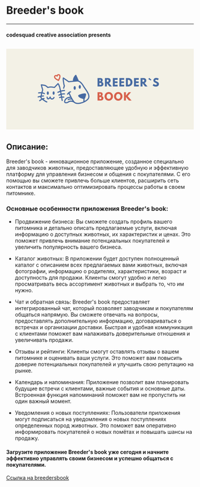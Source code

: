 # Breeder's book

---
#### codesquad creative association presents
![logo](bb-service/src/main/resources/readme-resources/bb_logo.png)
---

## Описание:

Breeder's book - инновационное приложение, созданное специально для заводчиков животных, предоставляющее удобную и эффективную платформу для управления бизнесом и общения с покупателями. С его помощью вы сможете привлечь больше клиентов, расширить сеть контактов и максимально оптимизировать процессы работы в своем питомнике.

### Основные особенности приложения Breeder's book:

+ Продвижение бизнеса: Вы сможете создать профиль вашего питомника и детально описать предлагаемые услуги, включая информацию о доступных животных, их характеристик и ценах. Это поможет привлечь внимание потенциальных покупателей и увеличить популярность вашего бизнеса.

+ Каталог животных: В приложении будет доступен полноценный каталог с описанием всех предлагаемых вами животных, включая фотографии, информацию о родителях, характеристики, возраст и доступность для продажи. Клиенты смогут удобно и легко просматривать весь ассортимент животных и выбрать то, что им нужно.

+ Чат и обратная связь: Breeder's book предоставляет интегрированный чат, который позволяет заводчикам и покупателям общаться напрямую. Вы сможете отвечать на вопросы, предоставлять дополнительную информацию, договариваться о встречах и организации доставки. Быстрая и удобная коммуникация с клиентами поможет вам налаживать доверительные отношения и увеличивать продажи.

+ Отзывы и рейтинги: Клиенты смогут оставлять отзывы о вашем питомнике и оценивать ваши услуги. Это поможет вам повысить доверие потенциальных покупателей и улучшить свою репутацию на рынке.

+ Календарь и напоминания: Приложение позволит вам планировать будущие встречи с клиентами, важные события и основные даты. Встроенная функция напоминаний поможет вам не пропустить ни один важный момент.

+ Уведомления о новых поступлениях: Пользователи приложения могут подписаться на уведомления о новых поступлениях определенных пород животных. Это поможет вам оперативно информировать покупателей о новых помётах и повышать шансы на продажу.

#### Загрузите приложение Breeder's book уже сегодня и начните эффективно управлять своим бизнесом и успешно общаться с покупателями.
[Ссылка на breedersbook](https://breedersbook.ru)